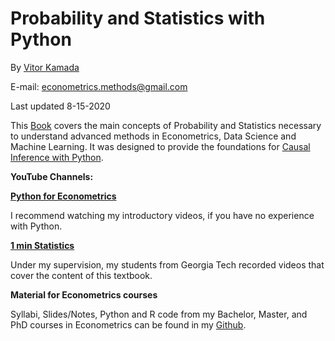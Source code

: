 # Probability and Statistics with Python

By [Vitor Kamada](https://www.linkedin.com/in/vitor-kamada-1b73a078)

E-mail: econometrics.methods@gmail.com

Last updated 8-15-2020

This [Book](https://prob-stat-python.github.io/textbook) covers the main concepts of Probability and Statistics necessary to understand advanced methods in Econometrics, Data Science and Machine Learning. It was designed to provide the foundations for [Causal Inference with Python](https://causal-methods.github.io/Book
).

**YouTube Channels:**

[**Python for Econometrics**](https://www.youtube.com/channel/UCzQyPlkRBYQ4iq8wqEAYo9Q)

I recommend watching my introductory videos, if you have no experience with Python.

[**1 min Statistics**](https://www.youtube.com/channel/UCrdPpsjVsT_ivSBCbY8yMww )

Under my supervision, my students from Georgia Tech recorded videos that cover the content of this textbook.

**Material for Econometrics courses**

Syllabi, Slides/Notes, Python and R code  from my Bachelor, Master, and PhD courses in Econometrics can be found in my [Github](https://github.com/VitorKamada).

